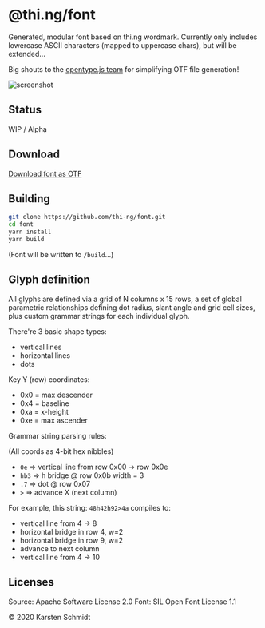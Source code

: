 # @thi.ng/font

Generated, modular font based on thi.ng wordmark. Currently only
includes lowercase ASCII characters (mapped to uppercase chars), but will be extended...

Big shouts to the [opentype.js team](https://opentype.js.org/) for
simplifying OTF file generation!

![screenshot](https://raw.githubusercontent.com/thi-ng/font/master/assets/0.0.1.png)

## Status

WIP / Alpha

## Download

[Download font as OTF](./font/thing-regular-0.0.1.otf)

## Building

```bash
git clone https://github.com/thi-ng/font.git
cd font
yarn install
yarn build
```

(Font will be written to `/build`...)

## Glyph definition

All glyphs are defined via a grid of N columns x 15 rows, a set of
global parametric relationships defining dot radius, slant angle and
grid cell sizes, plus custom grammar strings for each individual glyph.

There're 3 basic shape types:

- vertical lines
- horizontal lines
- dots

Key Y (row) coordinates:

- 0x0 = max descender
- 0x4 = baseline
- 0xa = x-height
- 0xe = max ascender

Grammar string parsing rules:

(All coords as 4-bit hex nibbles)

- `0e` => vertical line from row 0x00 -> row 0x0e
- `hb3` => h bridge @ row 0x0b width = 3
- `.7` => dot @ row 0x07
- `>` => advance X (next column)

For example, this string: `48h42h92>4a` compiles to:

- vertical line from 4 -> 8
- horizontal bridge in row 4, w=2
- horizontal bridge in row 9, w=2
- advance to next column
- vertical line from 4 -> 10

## Licenses

Source: Apache Software License 2.0
Font: SIL Open Font License 1.1

&copy; 2020 Karsten Schmidt
